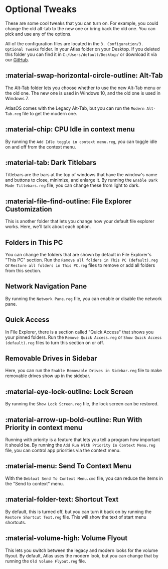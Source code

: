 # Optional Tweaks

These are some cool tweaks that you can turn on. For example, you could change the old alt-tab to the new one or bring back the old one. You can pick and use any of the options.

All of the configuration files are located in the `3. Configuration/3. Optional Tweaks` folder. In your Atlas folder on your Desktop. If you deleted this folder you can find it in `C:/Users/default/Desktop/` or download it via our [GitHub](https://github.com/Atlas-OS/Atlas/tree/main/src/Executables/Atlas).

## :material-swap-horizontal-circle-outline: Alt-Tab

The Alt-Tab folder lets you choose whether to use the new Alt-Tab menu or the old one. The new one is used in Windows 10, and the old one is used in Windows 7.

AtlasOS comes with the Legacy Alt-Tab, but you can run the ``Modern Alt-Tab.reg`` file to get the modern one.

## :material-chip: CPU Idle in context menu

By running the ``Add Idle toggle in context menu.reg``, you can toggle idle on and off from the context menu.

## :material-tab: Dark Titlebars

Titlebars are the bars at the top of windows that have the window's name and buttons to close, minimize, and enlarge it. By running the ``Enable Dark Mode Titlebars.reg`` file, you can change these from light to dark.

## :material-file-find-outline: File Explorer Customization

This is another folder that lets you change how your default file explorer works. Here, we'll talk about each option.

## Folders in This PC

You can change the folders that are shown by default in File Explorer's "This PC" section. Run the ``Remove all folders in This PC (default).reg`` or ``Restore all folders in This PC.reg`` files to remove or add all folders from this section.

## Network Navigation Pane

By running the ``Network Pane.reg`` file, you can enable or disable the network pane.

## Quick Access

In File Explorer, there is a section called "Quick Access" that shows you your pinned folders. Run the ``Remove Quick Access.reg`` or ``Show Quick Access (default).reg`` files to turn this section on or off.

## Removable Drives in Sidebar

Here, you can run the ``Enable Removable Drives in Sidebar.reg`` file to make removable drives show up in the sidebar.

## :material-eye-lock-outline: Lock Screen

By running the ``Show Lock Screen.reg`` file, the lock screen can be restored.

## :material-arrow-up-bold-outline: Run With Priority in context menu

Running with priority is a feature that lets you tell a program how important it should be. By running the ``Add Run With Priority In Context Menu.reg`` file, you can control app priorities via the context menu.

## :material-menu: Send To Context Menu

With the ``Debloat Send To Context Menu.cmd`` file, you can reduce the items in the "Send to context" menu.

## :material-folder-text: Shortcut Text

By default, this is turned off, but you can turn it back on by running the ``Restore Shortcut Text.reg`` file. This will show the text of start menu shortcuts.

## :material-volume-high: Volume Flyout

This lets you switch between the legacy and modern looks for the volume flyout. By default, Atlas uses the modern look, but you can change that by running the ``Old Volume Flyout.reg`` file.
